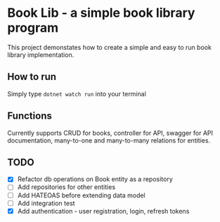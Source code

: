 # Book Lib - a simple book library program
This project demonstates how to create a simple and easy to run book library implementation.
## How to run
Simply type ```dotnet watch run``` into your terminal
## Functions
Currently supports CRUD for books, controller for API, swagger for API documentation, many-to-one and many-to-many relations for entities.
## TODO
- [x] Refactor db operations on Book entity as a repository
- [ ] Add repositories for other entities
- [ ] Add HATEOAS before extending data model
- [ ] Add integration test
- [x] Add authentication - user registration, login, refresh tokens
